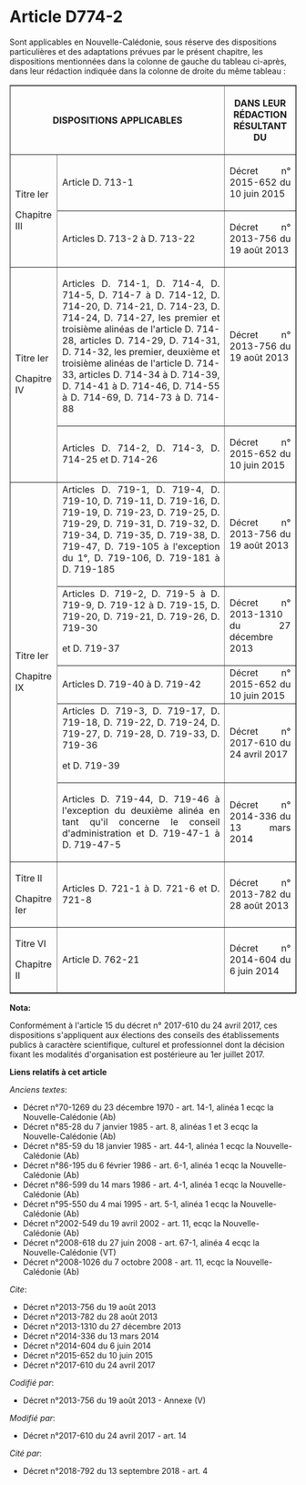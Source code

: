 # Article D774-2

Sont applicables en Nouvelle-Calédonie, sous réserve des dispositions particulières et des adaptations prévues par le présent
chapitre, les dispositions mentionnées dans la colonne de gauche du tableau ci-après, dans leur rédaction indiquée dans la
colonne de droite du même tableau :

<table border="1">
  <tbody>
    <tr>
      <th colspan="2">

DISPOSITIONS APPLICABLES</th>
      <th>

DANS LEUR RÉDACTION RÉSULTANT DU</th>
    </tr>
    <tr>
      <td align="justify" rowspan="2">

Titre Ier

Chapitre III</td>
      <td align="justify">

Article D. 713-1</td>
      <td align="justify">

Décret n° 2015-652 du 10 juin 2015</td>
    </tr>
    <tr>
      <td align="justify">

Articles D. 713-2 à D. 713-22</td>
      <td align="justify">

Décret n° 2013-756 du 19 août 2013</td>
    </tr>
    <tr>
      <td align="justify" rowspan="2">

Titre Ier

Chapitre IV</td>
      <td align="justify">

Articles D. 714-1, D. 714-4, D. 714-5, D. 714-7 à D. 714-12, D. 714-20, D. 714-21, D. 714-23, D. 714-24, D. 714-27, les
premier et troisième alinéas de l'article D. 714-28, articles D. 714-29, D. 714-31, D. 714-32, les premier, deuxième et
troisième alinéas de l'article D. 714-33, articles D. 714-34 à D. 714-39, D. 714-41 à D. 714-46, D. 714-55 à D. 714-69, D.
714-73 à D. 714-88</td>
      <td align="justify">

Décret n° 2013-756 du 19 août 2013</td>
    </tr>
    <tr>
      <td align="justify">

Articles D. 714-2, D. 714-3, D. 714-25 et D. 714-26</td>
      <td align="justify">

Décret n° 2015-652 du 10 juin 2015</td>
    </tr>
    <tr>
      <td align="justify" rowspan="5">

Titre Ier

Chapitre IX</td>
      <td align="justify">Articles D. 719-1, D. 719-4, D. 719-10, D. 719-11, D. 719-16, D. 719-19, D. 719-23, D. 719-25, D.
719-29, D. 719-31, D. 719-32, D. 719-34, D. 719-35, D. 719-38, D. 719-47, D. 719-105 à l'exception du 1°, D. 719-106, D.
719-181 à D. 719-185

</td>
      <td align="justify"> Décret n° 2013-756 du 19 août 2013 

</td>
    </tr>
    <tr>
      <td align="justify">Articles D. 719-2, D. 719-5 à D. 719-9, D. 719-12 à D. 719-15, D. 719-20, D. 719-21, D. 719-26, D.
719-30

et D. 719-37</td>
      <td align="justify"> Décret n° 2013-1310 du 27 décembre 2013 </td>
    </tr>
    <tr>
      <td align="justify">Articles D. 719-40 à D. 719-42</td>
      <td align="justify"> Décret n° 2015-652 du 10 juin 2015 </td>
    </tr>
    <tr>
      <td align="justify">Articles D. 719-3, D. 719-17, D. 719-18, D. 719-22, D. 719-24, D. 719-27, D. 719-28, D. 719-33, D.
719-36

et D. 719-39

</td>
      <td align="justify">

Décret n° 2017-610 du 24 avril 2017</td>
    </tr>
    <tr>
      <td align="justify">

Articles D. 719-44, D. 719-46 à l'exception du deuxième alinéa en tant qu'il concerne le conseil d'administration et D.
719-47-1 à D. 719-47-5</td>
      <td align="justify">

Décret n° 2014-336 du 13 mars 2014</td>
    </tr>
    <tr>
      <td align="justify">

Titre II

Chapitre Ier</td>
      <td align="justify">

Articles D. 721-1 à D. 721-6 et D. 721-8</td>
      <td align="justify">

Décret n° 2013-782 du 28 août 2013</td>
    </tr>
    <tr>
      <td align="justify">

Titre VI

Chapitre II</td>
      <td align="justify">

Article D. 762-21</td>
      <td align="justify">

Décret n° 2014-604 du 6 juin 2014</td>
    </tr>
  </tbody>
</table>

**Nota:**

Conformément à l'article 15 du décret n° 2017-610 du 24 avril 2017, ces dispositions s'appliquent aux élections des conseils
des établissements publics à caractère scientifique, culturel et professionnel dont la décision fixant les modalités
d'organisation est postérieure au 1er juillet 2017.

**Liens relatifs à cet article**

_Anciens textes_:

  - Décret n°70-1269 du 23 décembre 1970 - art. 14-1, alinéa 1 ecqc la Nouvelle-Calédonie (Ab)
  - Décret n°85-28 du 7 janvier 1985 - art. 8, alinéas 1 et 3 ecqc la Nouvelle-Calédonie (Ab)
  - Décret n°85-59 du 18 janvier 1985 - art. 44-1, alinéa 1 ecqc la Nouvelle-Calédonie (Ab)
  - Décret n°86-195 du 6 février 1986 - art. 6-1, alinéa 1 ecqc la Nouvelle-Calédonie (Ab)
  - Décret n°86-599 du 14 mars 1986 - art. 4-1, alinéa 1 ecqc la Nouvelle-Calédonie (Ab)
  - Décret n°95-550 du 4 mai 1995 - art. 5-1, alinéa 1 ecqc la Nouvelle-Calédonie (Ab)
  - Décret n°2002-549 du 19 avril 2002 - art. 11, ecqc la Nouvelle-Calédonie (Ab)
  - Décret n°2008-618 du 27 juin 2008 - art. 67-1, alinéa 4 ecqc la Nouvelle-Calédonie (VT)
  - Décret n°2008-1026 du 7 octobre 2008 - art. 11, ecqc la Nouvelle-Calédonie (Ab)

_Cite_:

  - Décret n°2013-756 du 19 août 2013
  - Décret n°2013-782 du 28 août 2013
  - Décret n°2013-1310 du 27 décembre 2013
  - Décret n°2014-336 du 13 mars 2014
  - Décret n°2014-604 du 6 juin 2014
  - Décret n°2015-652 du 10 juin 2015
  - Décret n°2017-610 du 24 avril 2017

_Codifié par_:

  - Décret n°2013-756 du 19 août 2013 -  Annexe (V)

_Modifié par_:

  - Décret n°2017-610 du 24 avril 2017 - art. 14

_Cité par_:

  - Décret n°2018-792 du 13 septembre 2018 - art. 4
